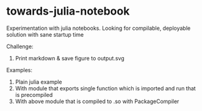 # towards-julia-notebook
Experimentation with julia notebooks. Looking for compilable, deployable solution with sane startup time

Challenge:
1. Print markdown & save figure to output.svg

Examples:
1. Plain julia example
2. With module that exports single function which is imported and run that is precompiled 
3. With above module that is compiled to .so with PackageCompiler